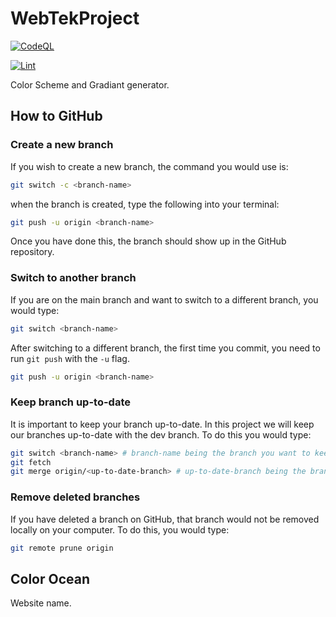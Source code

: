 # WebTekProject

[![CodeQL](https://github.com/TheFakeKiwi/WebTekProject/actions/workflows/codeql.yml/badge.svg)](https://github.com/TheFakeKiwi/WebTekProject/actions/workflows/codeql.yml)

[![Lint](https://github.com/TheFakeKiwi/WebTekProject/actions/workflows/lint.yml/badge.svg)](https://github.com/TheFakeKiwi/WebTekProject/actions/workflows/lint.yml)

Color Scheme and Gradiant generator.

## How to GitHub

### Create a new branch

If you wish to create a new branch, the command you would use is:

```bash
git switch -c <branch-name>
```

when the branch is created, type the following into your terminal:

```bash
git push -u origin <branch-name>
```

Once you have done this, the branch should show up in the GitHub repository.

### Switch to another branch

If you are on the main branch and want to switch to a different branch, you would type:

```bash
git switch <branch-name>
```

After switching to a different branch, the first time you commit, you need to run `git push` with the `-u` flag.

```bash
git push -u origin <branch-name>
```

### Keep branch up-to-date

It is important to keep your branch up-to-date. In this project we will keep our branches up-to-date with the dev branch. To do this you would type:

```bash
git switch <branch-name> # branch-name being the branch you want to keep up-to-date
git fetch
git merge origin/<up-to-date-branch> # up-to-date-branch being the branch that merges into your branch
```

### Remove deleted branches

If you have deleted a branch on GitHub, that branch would not be removed locally on your computer. To do this, you would type:

```bash
git remote prune origin
```

## Color Ocean

Website name.
